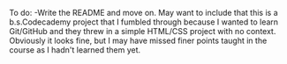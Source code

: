 To do:
-Write the README and move on.
    May want to include that this is a b.s.Codecademy project that I fumbled through because I wanted to learn Git/GitHub and they threw in a simple HTML/CSS project with no context. Obviously it looks fine, but I may have missed finer points taught in the course as I hadn't learned them yet.
